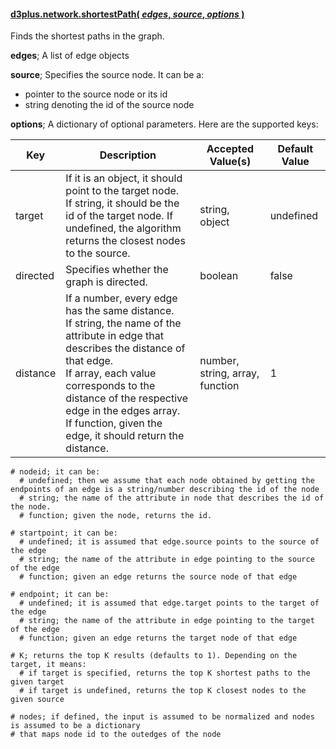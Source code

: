 #### <a href="#">d3plus.network.shortestPath( *edges*, *source*, *options* )</a>
Finds the shortest paths in the graph.

__edges__; A list of edge objects

__source__; Specifies the source node. It can be a:
 - pointer to the source node or its id
 - string denoting the id of the source node

__options__; A dictionary of optional parameters. Here are the supported keys:

| Key | Description | Accepted Value(s) | Default Value |
|---|---|---|---|
target | If it is an object, it should point to the target node. <br/> If string, it should be the id of the target node. If undefined, the algorithm returns the closest nodes to the source. | string, object | undefined
directed | Specifies whether the graph is directed. | boolean | false
distance | If a number, every edge has the same distance. <br/> If string, the name of the attribute in edge that describes the distance of that edge. <br/> If array, each value corresponds to the distance of the respective edge in the edges array. <br/> If function, given the edge, it should return the distance. | number, string, array, function | 1

    # nodeid; it can be:
      # undefined; then we assume that each node obtained by getting the endpoints of an edge is a string/number describing the id of the node
      # string; the name of the attribute in node that describes the id of the node.
      # function; given the node, returns the id.

    # startpoint; it can be:
      # undefined; it is assumed that edge.source points to the source of the edge
      # string; the name of the attribute in edge pointing to the source of the edge
      # function; given an edge returns the source node of that edge

    # endpoint; it can be:
      # undefined; it is assumed that edge.target points to the target of the edge
      # string; the name of the attribute in edge pointing to the target of the edge
      # function; given an edge returns the target node of that edge

    # K; returns the top K results (defaults to 1). Depending on the target, it means:
      # if target is specified, returns the top K shortest paths to the given target
      # if target is undefined, returns the top K closest nodes to the given source

    # nodes; if defined, the input is assumed to be normalized and nodes is assumed to be a dictionary
    # that maps node id to the outedges of the node